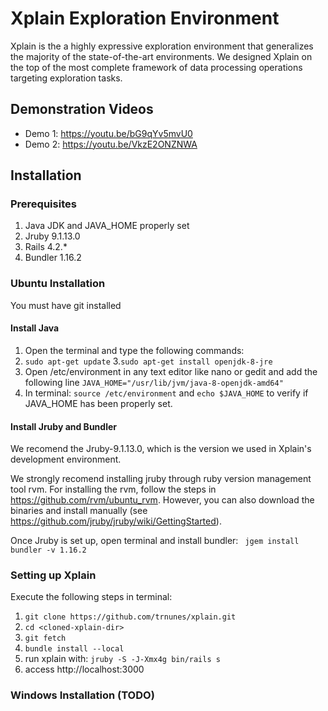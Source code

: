 # Xplain Exploration Environment

Xplain is the a highly expressive exploration environment that generalizes the majority of the state-of-the-art environments. We designed Xplain on the top of the most complete framework of data processing operations targeting exploration tasks.

## Demonstration Videos
* Demo 1: https://youtu.be/bG9qYv5mvU0
* Demo 2: https://youtu.be/VkzE2ONZNWA

## Installation
### Prerequisites
1. Java JDK and JAVA_HOME properly set
2. Jruby 9.1.13.0
3. Rails 4.2.*
3. Bundler 1.16.2

### Ubuntu Installation
You must have git installed
#### Install Java 
1. Open the terminal and type the following commands:
2. `sudo apt-get update`
3.`sudo apt-get install openjdk-8-jre`
4. Open /etc/environment in any text editor like nano or gedit and add the following line `JAVA_HOME="/usr/lib/jvm/java-8-openjdk-amd64"`
5. In terminal: `source /etc/environment` and `echo $JAVA_HOME` to verify if JAVA_HOME has been properly set.
#### Install Jruby and Bundler
We recomend the Jruby-9.1.13.0, which is the version we used in Xplain's development environment.

We strongly recomend installing jruby through ruby version management tool rvm. For installing the rvm, follow the steps in https://github.com/rvm/ubuntu_rvm. However, you can also download the binaries and install manually (see https://github.com/jruby/jruby/wiki/GettingStarted). 

Once Jruby is set up, open terminal and install bundler: ` jgem install bundler -v 1.16.2`
### Setting up Xplain
Execute the following steps in terminal:
1. `git clone https://github.com/trnunes/xplain.git`
2. `cd <cloned-xplain-dir>`
3. `git fetch`
4. `bundle install --local`
5. run xplain with: `jruby -S -J-Xmx4g bin/rails s`
6. access http://localhost:3000


### Windows Installation (TODO)
